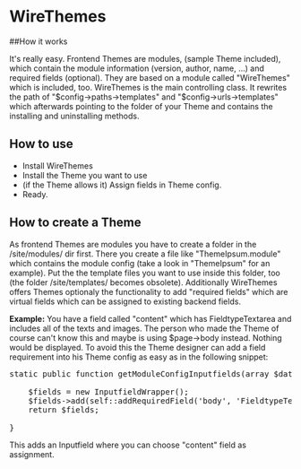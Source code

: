 WireThemes
==========

##How it works
 
It's really easy. Frontend Themes are modules, (sample Theme included), which  contain the module information (version, author, name, ...) and required fields (optional). They are based on a module called "WireThemes" which is included, too. 
WireThemes is the main controlling class. It rewrites the path of "$config->paths->templates" and "$config->urls->templates" which afterwards pointing to the folder of your Theme and contains the installing and uninstalling methods.

## How to use

* Install WireThemes
* Install the Theme you want to use
* (if the Theme allows it) Assign fields in Theme config.
* Ready.

## How to create a Theme

As frontend Themes are modules you have to create a folder in the /site/modules/ dir first. There you create a file like "ThemeIpsum.module" which contains the module config (take a look in "ThemeIpsum" for an example).
Put the the template files you want to use inside this folder, too (the folder /site/templates/ becomes obsolete).
Additionally WireThemes offers Themes optionaly the functionality to add "required fields" which are virtual fields which can be assigned to existing backend fields.

**Example:**
You have a field called "content" which has FieldtypeTextarea and includes all of the texts and images.
The person who made the Theme of course can't know this and maybe is using $page->body instead. Nothing would be displayed.
To avoid this the Theme designer can add a field requirement into his Theme config as easy as in the following snippet:

<pre>
static public function getModuleConfigInputfields(array $data) {
			
	$fields = new InputfieldWrapper();
	$fields->add(self::addRequiredField('body', 'FieldtypeTextarea', $data['body'], 'The content field'));
	return $fields;
			
}
</pre>

This adds an Inputfield where you can choose "content" field as assignment.
